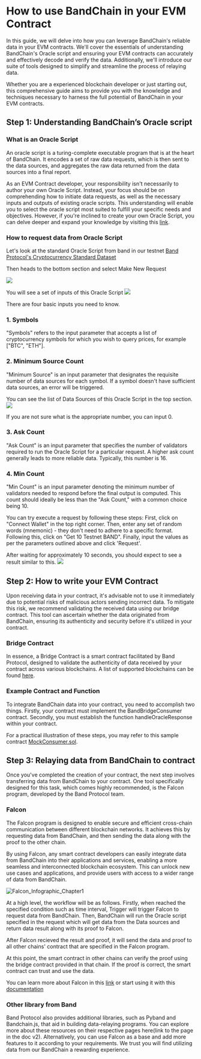 # How to use BandChain in your EVM Contract

In this guide, we will delve into how you can leverage BandChain's reliable data in your EVM contracts. We'll cover the essentials of understanding BandChain's Oracle script and ensuring your EVM contracts can accurately and effectively decode and verify the data. Additionally, we'll introduce our suite of tools designed to simplify and streamline the process of relaying data. 

Whether you are a experienced blockchain developer or just starting out, this comprehensive guide aims to provide you with the knowledge and techniques necessary to harness the full potential of BandChain in your EVM contracts.

## Step 1: Understanding BandChain’s Oracle script

### What is an Oracle Script

An oracle script is a turing-complete executable program that is at the heart of BandChain. It encodes a set of raw data requests, which is then sent to the data sources, and aggregates the raw data returned from the data sources into a final report.

As an EVM Contract developer, your responsibility isn't necessarily to author your own Oracle Script. Instead, your focus should be on comprehending how to initiate data requests, as well as the necessary inputs and outputs of existing oracle scripts. This understanding will enable you to select the oracle script most suited to fulfill your specific needs and objectives. However, if you're inclined to create your own Oracle Script, you can delve deeper and expand your knowledge by visiting this [link](/docs/develop/04-custom-scripts/02-oracle-script/01-introduction.md).

### How to request data from Oracle Script
 
Let's look at the standard Oracle Script from band in our testnet [Band Protocol's Cryptocurrency Standard Dataset](https://laozi-testnet6.cosmoscan.io/oracle-script/401)

Then heads to the bottom section and select Make New Request

![](https://hackmd.io/_uploads/S1SQOeCrn.png)

You will see a set of inputs of this Oracle Script 
![](https://hackmd.io/_uploads/BJCsRqHLn.png)


There are four basic inputs you need to know.

### 1. Symbols
"Symbols" refers to the input parameter that accepts a list of cryptocurrency symbols for which you wish to query prices, for example ["BTC", "ETH"].

### 2. Minimum Source Count
"Minimum Source" is an input parameter that designates the requisite number of data sources for each symbol. If a symbol doesn't have sufficient data sources, an error will be triggered.

You can see the list of Data Sources of this Oracle Script in the top section.
![](https://hackmd.io/_uploads/BJ45yoSL2.png)

If you are not sure what is the appropriate number, you can input 0.

### 3. Ask Count
"Ask Count" is an input parameter that specifies the number of validators required to run the Oracle Script for a particular request. A higher ask count generally leads to more reliable data. Typically, this number is 16.

### 4. Min Count
"Min Count" is an input parameter denoting the minimum number of validators needed to respond before the final output is computed. This count should ideally be less than the "Ask Count," with a common choice being 10.

You can try execute a request by following these steps: First, click on "Connect Wallet" in the top right corner. Then, enter any set of random words (mnemonic) - they don't need to adhere to a specific format. Following this, click on "Get 10 Testnet BAND". Finally, input the values as per the parameters outlined above and click 'Request'.

After waiting for approximately 10 seconds, you should expect to see a result similar to this.
![](https://hackmd.io/_uploads/r1l9goHU3.png)

## Step 2: How to write your EVM Contract

Upon receiving data in your contract, it's advisable not to use it immediately due to potential risks of malicious actors sending incorrect data. To mitigate this risk, we recommend validating the received data using our bridge contract. This tool can ascertain whether the data originated from BandChain, ensuring its authenticity and security before it's utilized in your contract.

### Bridge Contract

In essence, a Bridge Contract is a smart contract facilitated by Band Protocol, designed to validate the authenticity of data received by your contract across various blockchains. A list of supported blockchains can be found [here](https://docs.bandchain.org/vrf/supported-blockchains.html).

### Example Contract and Function

To integrate BandChain data into your contract, you need to accomplish two things. Firstly, your contract must implement the BandBridgeConsumer contract. Secondly, you must establish the function handleOracleResponse within your contract.

For a practical illustration of these steps, you may refer to this sample contract [MockConsumer.sol](https://github.com/bandprotocol/BandBridgeConsumer/blob/main/src/mock/MockConsumer.sol).

## Step 3: Relaying data from BandChain to contract

Once you've completed the creation of your contract, the next step involves transferring data from BandChain to your contract. One tool specifically designed for this task, which comes highly recommended, is the Falcon program, developed by the Band Protocol team.

### Falcon

The Falcon program is designed to enable secure and efficient cross-chain communication between different blockchain networks. It achieves this by requesting data from BandChain, and then sending the data along with the proof to the other chain.

By using Falcon, any smart contract developers can easily integrate data from BandChain into their applications and services, enabling a more seamless and interconnected blockchain ecosystem. This can unlock new use cases and applications, and provide users with access to a wider range of data from BandChain.

![Falcon_Infographic_Chapter1](https://user-images.githubusercontent.com/54426055/234471438-47b3de9f-4660-4c34-80ae-2d075c92d547.png)

At a high level, the workflow will be as follows. Firstly, when reached the specified condition such as time interval, Trigger will trigger Falcon to request data from BandChain. Then, BandChain will run the Oracle script specified in the request which will get data from the Data sources and return data result along with its proof to Falcon.

After Falcon recieved the result and proof, it will send the data and proof to all other chains' contract that are specified in the Falcon program.

At this point, the smart contract in other chains can verify the proof using the bridge contract provided in that chain. If the proof is correct, the smart contract can trust and use the data.

You can learn more about Falcon in this [link](/docs/products/falcon/introduction.md) or start using it with this [documentation](https://github.com/bandprotocol/falcon/blob/main/docs/getting_started.md)

### Other library from Band

Band Protocol also provides additional libraries, such as Pyband and Bandchain.js, that aid in building data-relaying programs. You can explore more about these resources on their respective pages here(link to the page in the doc v2). Alternatively, you can use Falcon as a base and add more features to it according to your requirements. We trust you will find utilizing data from our BandChain a rewarding experience.
